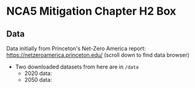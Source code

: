 # NCA5 Mitigation Chapter H2 Box

## Data
Data initially from Princeton's Net-Zero America report: https://netzeroamerica.princeton.edu/ (scroll down to find data browser)

* Two downloaded datasets from here are in `/data`
   * 2020 data: 
   * 2050 data: 
